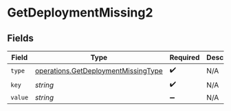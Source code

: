 # GetDeploymentMissing2


## Fields

| Field                                                                                      | Type                                                                                       | Required                                                                                   | Description                                                                                |
| ------------------------------------------------------------------------------------------ | ------------------------------------------------------------------------------------------ | ------------------------------------------------------------------------------------------ | ------------------------------------------------------------------------------------------ |
| `type`                                                                                     | [operations.GetDeploymentMissingType](../../models/operations/getdeploymentmissingtype.md) | :heavy_check_mark:                                                                         | N/A                                                                                        |
| `key`                                                                                      | *string*                                                                                   | :heavy_check_mark:                                                                         | N/A                                                                                        |
| `value`                                                                                    | *string*                                                                                   | :heavy_minus_sign:                                                                         | N/A                                                                                        |